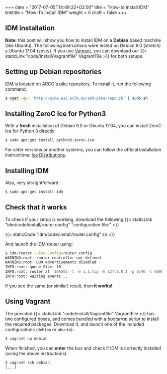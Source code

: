 +++
date = "2017-07-05T14:48:22+02:00"
title = "How-to install IDM"
linktitle = "How-To install IDM"
weight = 0
draft = false
+++

IDM installation
----------------

**Note:** this post will show you how to install IDM on a **Debian**
based machine (like Ubuntu). The following instructions were tested on
Debian 9.0 (stretch) y Ubuntu 17.04 (zesty). If you use
[Vagrant](https://www.vagrantup.com/), you can download our
{{< staticLink "code/install/Vagrantfile" VagrantFile >}} for both
setups.

Setting up Debian repositories
------------------------------

IDM is located on [ARCO's pike](http://pike.esi.uclm.es)
repository. To install it, run the following command:

```sh
$ wget -qO- 'http://pike.esi.uclm.es/add-pike-repo.sh' | sudo sh
```

Installing ZeroC Ice for Python3
--------------------------------

With a **fresh** installation of Debian 9.0 or Ubuntu 17.04, you can
install ZeroC Ice for Python 3 directly:

```sh
$ sudo apt-get install python3-zeroc-ice
```

For older versions or another systems, you can follow the official
installation instructions: [Ice
Distributions](https://zeroc.com/distributions/ice).

Installing IDM
--------------

Also, very straightforward:

```sh
$ sudo apt-get install idm
```

Check that it works
-------------------

To check if your setup is working, download the following
{{< staticLink "idm/code/install/router.config" "configuration file:" >}}

{{< staticCode "idm/code/install/router.config" sh >}}

And launch the IDM router using:

```sh
$ idm-router --Ice.Config=router.config
WARNING:root: router controller not defined
WARNING:root: DUO advertisements disabled
INFO:root: queue Size: 10
INFO:root: router at '10AA01 -t -e 1.1:tcp -h 127.0.0.1 -p 6140 -t 60000'
INFO:root: waiting events...
```

If you see the same (or similar) result, then **it works!**

Using Vagrant
-------------

The provided {{< staticLink "code/install/Vagrantfile" VagrantFile >}}
has two configured boxes, and comes bundled with a _bootstrap_ script
to install the required packages. Download it, and launch one of the
included configurations (```debian``` or ```ubuntu```):

```sh
$ vagrant up debian
```

When finished, you can **enter** the box and check if IDM is correctly
installed (using the above instructions):

```sh
$ vagrant ssh debian
[...]
```

<br>

<!--
Local Variables:
  truncate-lines: true
  ispell-local-dictionary: "american"
End:
-->

<!--
  LocalWords:  staticLink ARCO's
-->
